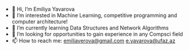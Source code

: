- 👋 Hi, I’m Emiliya Yavarova
- 👀 I’m interested in Machine Learning, competitive programming and computer architecture! 
- 🌱 I’m currently learning Data Structures and Network Algorithms
- 💞️ I’m looking for opportunities to gain experience in any Compsci field
- 📫 How to reach me:
     emiliaverova@gmail.com
     e.yavarova@ufaz.az

